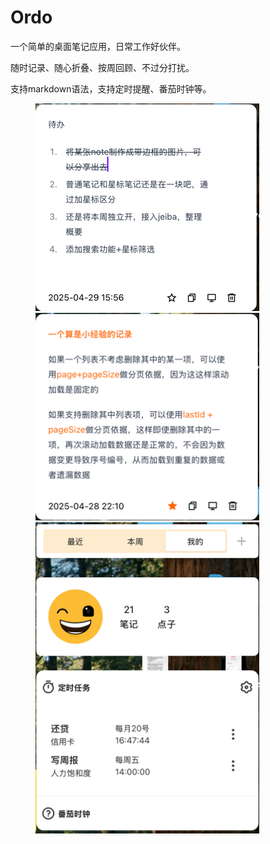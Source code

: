 # Ordo

一个简单的桌面笔记应用，日常工作好伙伴。

随时记录、随心折叠、按周回顾、不过分打扰。

支持markdown语法，支持定时提醒、番茄时钟等。

<figure class="half">
    <img src="https://github.com/Goldbeener/ordo/blob/main/resource/img_2.png" width="358"  />
    <img src="https://github.com/Goldbeener/ordo/blob/main/resource/img_1.png" width="358"  />
    <img src="https://github.com/Goldbeener/ordo/blob/main/resource/img.png" width="358" />
</figure>
 

